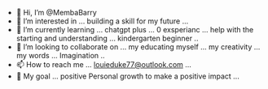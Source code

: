- 👋 Hi, I’m @MembaBarry
- 👀 I’m interested in ... building a skill for my future ...
- 🌱 I’m currently learning ... chatgpt plus ... 0 exsperianc ... help with the starting and understanding ... kindergarten beginner ..
- 💞️ I’m looking to collaborate on ... my educating myself ... my creativity ... my words ... Imagination ..
- 📫 How to reach me ... louieduke77@outlook.com ...
- 🌻 My goal ...  positive Personal growth to make a positive impact ...
<!---
MembaBarry/MembaBarry is a ✨ special ✨ repository because its `README.md` (this file) appears on your GitHub profile.
You can click the Preview link to take a look at your changes.
--->
